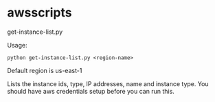# awsscripts

get-instance-list.py

Usage:

	python get-instance-list.py <region-name>

Default region is us-east-1

Lists the instance ids, type, IP addresses, name and instance type. You should have aws credentials setup before you can run this.
